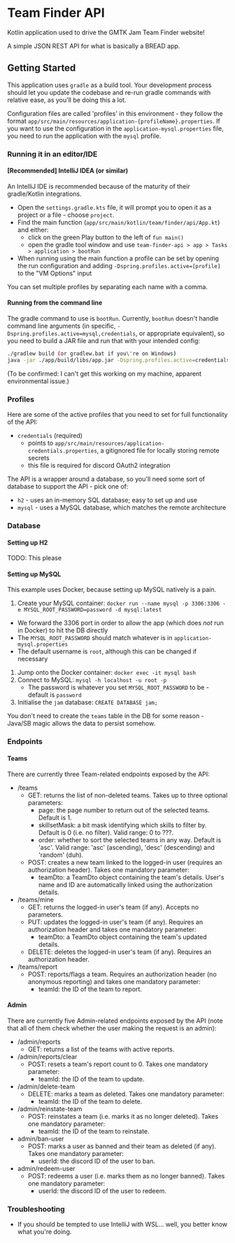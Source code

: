# Team Finder API

Kotlin application used to drive the GMTK Jam Team Finder website!

A simple JSON REST API for what is basically a BREAD app.

## Getting Started

This application uses `gradle` as a build tool. Your development process should let you update the codebase and re-run
gradle commands with relative ease, as you'll be doing this a lot.

Configuration files are called 'profiles' in this environment - they follow the format 
`app/src/main/resources/application-{profileName}.properties`. If you want to use the configuration in the 
`application-mysql.properties` file, you need to run the application with the `mysql` profile. 

### Running it in an editor/IDE

#### \[Recommended\] IntelliJ IDEA (or similar)

An IntelliJ IDE is recommended because of the maturity of their gradle/Kotlin integrations.

* Open the `settings.gradle.kts` file, it will prompt you to open it as a project or a file - choose `project`.
* Find the main function (`app/src/main/kotlin/team/finder/api/App.kt`) and either:
  * click on the green Play button to the left of `fun main()`
  * open the gradle tool window and use `team-finder-api > app > Tasks > application > bootRun`
* When running using the main function a profile can be set by opening the run configuration and adding `-Dspring.profiles.active=[profile]` to the "VM Options" input

You can set multiple profiles by separating each name with a comma.

#### Running from the command line

The gradle command to use is `bootRun`. Currently, `bootRun` doesn't handle command line arguments (in specific, 
`-Dspring.profiles.active=mysql,credentials`, or appropriate equivalent), so you need to build a JAR file and run that
with your intended config:

```bash
./gradlew build (or gradlew.bat if you\'re on Windows) 
java -jar ./app/build/libs/app.jar -Dspring.profiles.active=credentials,mysql
```

(To be confirmed: I can't get this working on my machine, apparent environmental issue.)

### Profiles

Here are some of the active profiles that you need to set for full functionality of the API:

* `credentials` (required)
  * points to `app/src/main/resources/application-credentials.properties`, a gitignored file for locally storing remote secrets
  * this file is required for discord OAuth2 integration


The API is a wrapper around a database, so you'll need some sort of database to support the API - pick one of:

* `h2` - uses an in-memory SQL database; easy to set up and use
* `mysql` - uses a MySQL database, which matches the remote architecture

### Database

#### Setting up H2

TODO: This please

#### Setting up MySQL

This example uses Docker, because setting up MySQL natively is a pain.

1. Create your MySQL container: `docker run --name mysql -p 3306:3306 -e MYSQL_ROOT_PASSWORD=password -d mysql:latest`
  * We forward the 3306 port in order to allow the app (which does _not_ run in Docker) to hit the DB directly
  * The `MYSQL_ROOT_PASSWORD` should match whatever is in `application-mysql.properties`
  * The default username is `root`, although this can be changed if necessary
1. Jump onto the Docker container: `docker exec -it mysql bash`
1. Connect to MySQL: `mysql -h localhost -u root -p`
   * The password is whatever you set `MYSQL_ROOT_PASSWORD` to be - default is `password`
1. Initialise the `jam` database: `CREATE DATABASE jam;`

You don't need to create the `teams` table in the DB for some reason - Java/SB magic allows the data to persist somehow.

### Endpoints

#### Teams

There are currently three Team-related endpoints exposed by the API:
  * /teams
    * GET: returns the list of non-deleted teams. Takes up to three optional parameters:
      * page: the page number to return out of the selected teams. Default is 1.
      * skillsetMask: a bit mask identifying which skills to filter by. Default is 0 (i.e. no filter). Valid range: 0 to ???.
      * order: whether to sort the selected teams in any way. Default is 'asc'. Valid range: 'asc' (ascending), 'desc' (descending) and 'random' (duh).
    * POST: creates a new team linked to the logged-in user (requires an authorization header). Takes one mandatory parameter:
      * teamDto: a TeamDto object containing the team's details. User's name and ID are automatically linked using the authorization details.
  * /teams/mine
    * GET: returns the logged-in user's team (if any). Accepts no parameters.
    * PUT: updates the logged-in user's team (if any). Requires an authorization header and takes one mandatory parameter:
      * teamDto: a TeamDto object containing the team's updated details.
    * DELETE: deletes the logged-in user's team (if any). Requires an authorization header.
  * /teams/report
    * POST: reports/flags a team. Requires an authorization header (no anonymous reporting) and takes one mandatory parameter:
      * teamId: the ID of the team to report.

#### Admin

There are currently five Admin-related endpoints exposed by the API (note that all of them check whether the user making the request is an admin):
  * /admin/reports
    * GET: returns a list of the teams with active reports.
  * /admin/reports/clear
    * POST: resets a team's report count to 0. Takes one mandatory parameter:
        * teamId: the ID of the team to update.
  * /admin/delete-team
    * DELETE: marks a team as deleted. Takes one mandatory parameter:
      * teamId: the ID of the team to delete.
  * /admin/reinstate-team
    * POST: reinstates a team (i.e. marks it as no longer deleted). Takes one mandatory parameter:
      * teamId: the ID of the team to reinstate.
  * admin/ban-user
    * POST: marks a user as banned and their team as deleted (if any). Takes one mandatory parameter:
      * userId: the discord ID of the user to ban.
  * admin/redeem-user
    * POST: redeems a user (i.e. marks them as no longer banned). Takes one mandatory parameter:
        * userId: the discord ID of the user to redeem.

### Troubleshooting

- If you should be tempted to use IntelliJ with WSL... well, you better know what you're doing. 
